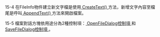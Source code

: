 15-4
在FileInfo物件建立新文字檔是使用<ins> CreateText() </ins>方法，新增文字內容至檔尾是呼叫<ins> AppendText() </ins>方法來開啟檔案。

15-5
檔案對話方塊依用途分為2種控制項：<ins> OpenFileDialog控制項 </ins>和<ins> SaveFileDialog控制項 </ins>。

